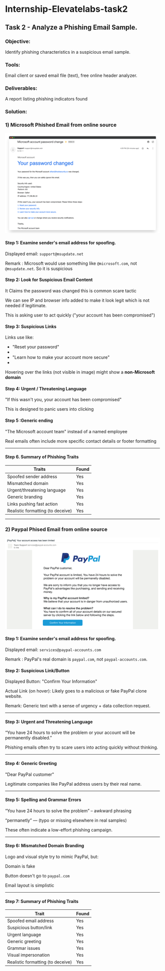 # Internship-Elevatelabs-task2

## Task 2 - Analyze a Phishing Email Sample.

### Objective: 

Identify phishing characteristics in a suspicious email sample.

### Tools: 

Email client or saved email file (text), free online header analyzer.

### Deliverables: 

A report listing phishing indicators found

### Solution:

### 1) Microsoft Phished Email from online source

![Microsoft Phished email](Samplemail/MicrosoftPhishedEmail.png)

#### Step 1: Examine sender's email address for spoofing.

Displayed email: `support@msupdate.net`

Remark : Microsoft would use something like `@microsoft.com`, not `@msupdate.net`. So it is suspicious

#### Step 2: Look for Suspicious Email Content 

It Claims the password was changed this is common scare tactic

We can see IP and browser info added to make it look legit which is not needed if legitimate.

This is asking user to act quickly ("your account has been compromised")

#### Step 3: Suspicious Links

Links use like:

  - "Reset your password"
  - 
  - "Learn how to make your account more secure"
  - 
Hovering over the links (not visible in image) might show a **non-Microsoft domain**

#### Step 4: Urgent / Threatening Language

"If this wasn't you, your account has been compromised"

This is designed to panic users into clicking

#### Step 5 :Generic ending

"The Microsoft account team" instead of a named employee

Real emails often include more specific contact details or footer formatting

---

#### Step 6. Summary of Phishing Traits

| Traits                        | Found |
|-------------------------------|-------|
| Spoofed sender address        | Yes |
| Mismatched domain             | Yes |
| Urgent/threatening language   | Yes |
| Generic branding              | Yes |
| Links pushing fast action     | Yes |
| Realistic formatting (to deceive) | Yes |

---


### 2) Paypal Phised Email from online source

![Microsoft Phished email](Samplemail/PaypalPhisedEmail.png)

#### Step 1: Examine sender's email address for spoofing.

Displayed email: `services@paypal-accounts.com`

Remark : PayPal's real domain is `paypal.com`, not `paypal-accounts.com`.

#### Step 2: Suspicious Link/Button

Displayed Button: "Confirm Your Information"

Actual Link (on hover): Likely goes to a malicious or fake PayPal clone website.

Remark: Generic text with a sense of urgency + data collection request.

---

#### Step 3: Urgent and Threatening Language

“You have 24 hours to solve the problem or your account will be permanently disabled.”

Phishing emails often try to scare users into acting quickly without thinking.

---

#### Step 4: Generic Greeting

"Dear PayPal customer"

Legitimate companies like PayPal address users by their real name.

---

#### Step 5:  Spelling and Grammar Errors

“You have 24 hours to solve the problem” – awkward phrasing

“permanetly” — (typo or missing elsewhere in real samples)

These often indicate a low-effort phishing campaign.

---

#### Step 6: Mismatched Domain Branding

Logo and visual style try to mimic PayPal, but:

Domain is fake

Button doesn't go to `paypal.com`

Email layout is simplistic

---

#### Step 7: Summary of Phishing Traits

| Trait                         | Found |
|------------------------------|-------|
| Spoofed email address        | Yes |
| Suspicious button/link       | Yes |
| Urgent language              | Yes |
| Generic greeting             | Yes |
| Grammar issues               | Yes |
| Visual impersonation         | Yes |
| Realistic formatting (to deceive) | Yes |


